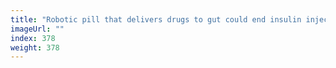 ```yaml
---
title: "Robotic pill that delivers drugs to gut could end insulin injections"
imageUrl: ""
index: 378
weight: 378
---
```

